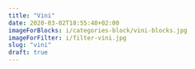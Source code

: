 ```yaml
---
title: "Vini"
date: 2020-03-02T18:55:48+02:00
imageForBlocks: i/categories-block/vini-blocks.jpg 
imageForFilter: i/filter-vini.jpg
slug: "vini"
draft: true
---
```



